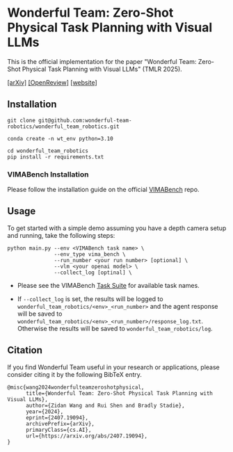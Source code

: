 # Wonderful Team: Zero-Shot Physical Task Planning with Visual LLMs
This is the official implementation for the paper "Wonderful Team: Zero-Shot Physical Task Planning with Visual LLMs" (TMLR 2025).

[[arXiv]](https://arxiv.org/abs/2407.19094) [[OpenReview]](https://openreview.net/forum?id=udVkqIDYSM) [[website]](https://wonderful-team-robotics.github.io/)

## Installation

```
git clone git@github.com:wonderful-team-robotics/wonderful_team_robotics.git

conda create -n wt_env python=3.10

cd wonderful_team_robotics
pip install -r requirements.txt
```

### VIMABench Installation
Please follow the installation guide on the official [VIMABench](https://github.com/vimalabs/VIMABench?tab=readme-ov-file#installation) repo.

## Usage

To get started with a simple demo assuming you have a depth camera setup and running, take the following steps:
  ```
  python main.py --env <VIMABench task name> \
                 --env_type vima_bench \
                 --run_number <your run number> [optional] \
                 --vlm <your openai model> \
                 --collect_log [optinal] \
  ```

- Please see the VIMABench [Task Suite](https://github.com/vimalabs/VIMABench?tab=readme-ov-file#task-suite) for available task names.

- If `--collect_log` is set, the results will be logged to `wonderful_team_robotics/<env>_<run_number>` and the agent response will be saved to `wonderful_team_robotics/<env>_<run_number>/response_log.txt`. Otherwise the results will be saved to `wonderful_team_robotics/log`.

## Citation
If you find Wonderful Team useful in your research or applications, please consider citing it by the following BibTeX entry.
```
@misc{wang2024wonderfulteamzeroshotphysical,
      title={Wonderful Team: Zero-Shot Physical Task Planning with Visual LLMs}, 
      author={Zidan Wang and Rui Shen and Bradly Stadie},
      year={2024},
      eprint={2407.19094},
      archivePrefix={arXiv},
      primaryClass={cs.AI},
      url={https://arxiv.org/abs/2407.19094}, 
}
```